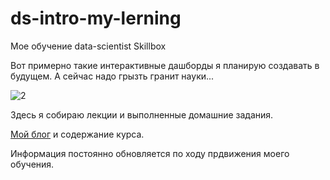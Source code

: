 # ds-intro-my-lerning
Мое обучение data-scientist Skillbox

Вот примерно такие интерактивные дашборды я планирую создавать в будущем. А сейчас надо грызть гранит науки...



![2](https://user-images.githubusercontent.com/94790150/215993032-76b23ca0-b761-4951-81ec-503e6f078927.gif)

Здесь я собираю лекции и выполненные домашние задания.

[Мой блог](https://uzundemir.github.io//ds-intro) и содержание курса.

Информация постоянно обновляется по ходу прдвижения моего обучения.
